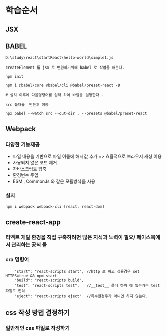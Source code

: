 # 학습순서
## JSX 

## BABEL
```
D:\study\react\startReact\hello-world\simple1.js

createElement 를 jsx 로 변환하기위해 babel 로 작업을 해준다. 

npm init 

npm i @babel/core @babel/cli @babel/preset-react -D

# 설치 이후에 다음명령어를 입력 하여 바벨을 실행한다 .

src 폴더를  만든후 이동 

npx babel --watch src --out-dir . --presets @babel/preset-react 

```

## Webpack
### 다양한 기능제공
- 파일 내용을 기반으로 파일 이름에 해시값 추가 => 효율적으로 브라우저 캐싱 이용
- 사용되지 않은 코드 제거
- 자바스크립트 압축
- 환경변수 주입
- ESM , CommonJs 와 같은 모듈방식을 사용



### 설치 
```
npm i webpack webpack-cli [react, react-dom]
```


## create-react-app
### 리액트 개발 환경을 직접 구축하려면 많은 지식과 노력이 필요/ 페이스북에서 관리하는 공식 툴
### cra 명령어 
```
    "start": "react-scripts start", //http 로 하고 싶을경우 set HTTPS=true && npm start
    "build": "react-scripts build",
    "test": "react-scripts test",   //__test__ 폴더 하위 에 있는거는 test 파일로 인식  
    "eject": "react-scripts eject"  //특수한경우가 아니면 하지 않는다. 
```

## css 작성 방법 결정하기 
### 일반적인 css 파일로 작성하기 
